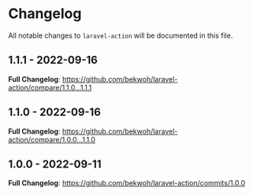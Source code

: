 # Changelog

All notable changes to `laravel-action` will be documented in this file.

## 1.1.1 - 2022-09-16

**Full Changelog**: https://github.com/bekwoh/laravel-action/compare/1.1.0...1.1.1

## 1.1.0 - 2022-09-16

**Full Changelog**: https://github.com/bekwoh/laravel-action/compare/1.0.0...1.1.0

## 1.0.0 - 2022-09-11

**Full Changelog**: https://github.com/bekwoh/laravel-action/commits/1.0.0
